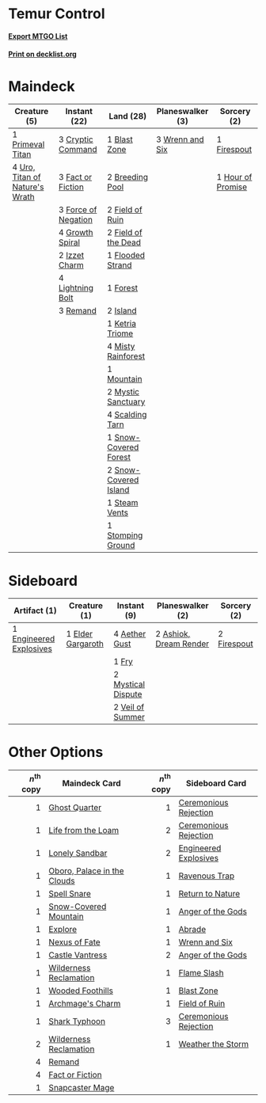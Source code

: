 # Temur Control

#### [Export MTGO List](../collection/Temur%20Control/Temur%20Control.txt)
#### [Print on decklist.org](http://decklist.org/?deckmain=1%09Blast%20Zone%0A2%09Breeding%20Pool%0A3%09Cryptic%20Command%0A3%09Fact%20or%20Fiction%0A2%09Field%20of%20Ruin%0A2%09Field%20of%20the%20Dead%0A1%09Firespout%0A1%09Flooded%20Strand%0A3%09Force%20of%20Negation%0A1%09Forest%0A4%09Growth%20Spiral%0A1%09Hour%20of%20Promise%0A2%09Island%0A2%09Izzet%20Charm%0A1%09Ketria%20Triome%0A4%09Lightning%20Bolt%0A4%09Misty%20Rainforest%0A1%09Mountain%0A2%09Mystic%20Sanctuary%0A1%09Primeval%20Titan%0A3%09Remand%0A4%09Scalding%20Tarn%0A1%09Snow-Covered%20Forest%0A2%09Snow-Covered%20Island%0A1%09Steam%20Vents%0A1%09Stomping%20Ground%0A4%09Uro,%20Titan%20of%20Nature's%20Wrath%0A3%09Wrenn%20and%20Six&deckside=4%09Aether%20Gust%0A2%09Ashiok,%20Dream%20Render%0A1%09Elder%20Gargaroth%0A1%09Engineered%20Explosives%0A2%09Firespout%0A1%09Fry%0A2%09Mystical%20Dispute%0A2%09Veil%20of%20Summer)
# Maindeck

|                                              Creature (5)                                               |                                         Instant (22)                                         |                                           Land (28)                                            |                                     Planeswalker (3)                                     |                                        Sorcery (2)                                         |
|---------------------------------------------------------------------------------------------------------|----------------------------------------------------------------------------------------------|------------------------------------------------------------------------------------------------|------------------------------------------------------------------------------------------|--------------------------------------------------------------------------------------------|
|1 [Primeval Titan](http://gatherer.wizards.com/Pages/Card/Details.aspx?multiverseid=438749)              |3 [Cryptic Command](http://gatherer.wizards.com/Pages/Card/Details.aspx?multiverseid=438614)  |1 [Blast Zone](http://gatherer.wizards.com/Pages/Card/Details.aspx?multiverseid=461171)         |3 [Wrenn and Six](http://gatherer.wizards.com/Pages/Card/Details.aspx?multiverseid=464166)|1 [Firespout](http://gatherer.wizards.com/Pages/Card/Details.aspx?multiverseid=247407)      |
|4 [Uro, Titan of Nature's Wrath](http://gatherer.wizards.com/Pages/Card/Details.aspx?multiverseid=476480)|3 [Fact or Fiction](http://gatherer.wizards.com/Pages/Card/Details.aspx?multiverseid=405223)  |2 [Breeding Pool](http://gatherer.wizards.com/Pages/Card/Details.aspx?multiverseid=97088)       |                                                                                          |1 [Hour of Promise](http://gatherer.wizards.com/Pages/Card/Details.aspx?multiverseid=430809)|
|                                                                                                         |3 [Force of Negation](http://gatherer.wizards.com/Pages/Card/Details.aspx?multiverseid=464001)|2 [Field of Ruin](http://gatherer.wizards.com/Pages/Card/Details.aspx?multiverseid=435415)      |                                                                                          |                                                                                            |
|                                                                                                         |4 [Growth Spiral](http://gatherer.wizards.com/Pages/Card/Details.aspx?multiverseid=457322)    |2 [Field of the Dead](http://gatherer.wizards.com/Pages/Card/Details.aspx?multiverseid=467001)  |                                                                                          |                                                                                            |
|                                                                                                         |2 [Izzet Charm](http://gatherer.wizards.com/Pages/Card/Details.aspx?multiverseid=338413)      |1 [Flooded Strand](http://gatherer.wizards.com/Pages/Card/Details.aspx?multiverseid=405098)     |                                                                                          |                                                                                            |
|                                                                                                         |4 [Lightning Bolt](http://gatherer.wizards.com/Pages/Card/Details.aspx?multiverseid=806)      |1 [Forest](http://gatherer.wizards.com/Pages/Card/Details.aspx?multiverseid=439860)             |                                                                                          |                                                                                            |
|                                                                                                         |3 [Remand](http://gatherer.wizards.com/Pages/Card/Details.aspx?multiverseid=380255)           |2 [Island](http://gatherer.wizards.com/Pages/Card/Details.aspx?multiverseid=439857)             |                                                                                          |                                                                                            |
|                                                                                                         |                                                                                              |1 [Ketria Triome](http://gatherer.wizards.com/Pages/Card/Details.aspx?multiverseid=479770)      |                                                                                          |                                                                                            |
|                                                                                                         |                                                                                              |4 [Misty Rainforest](http://gatherer.wizards.com/Pages/Card/Details.aspx?multiverseid=405102)   |                                                                                          |                                                                                            |
|                                                                                                         |                                                                                              |1 [Mountain](http://gatherer.wizards.com/Pages/Card/Details.aspx?multiverseid=439859)           |                                                                                          |                                                                                            |
|                                                                                                         |                                                                                              |2 [Mystic Sanctuary](http://gatherer.wizards.com/Pages/Card/Details.aspx?multiverseid=473209)   |                                                                                          |                                                                                            |
|                                                                                                         |                                                                                              |4 [Scalding Tarn](http://gatherer.wizards.com/Pages/Card/Details.aspx?multiverseid=405107)      |                                                                                          |                                                                                            |
|                                                                                                         |                                                                                              |1 [Snow-Covered Forest](http://gatherer.wizards.com/Pages/Card/Details.aspx?multiverseid=121192)|                                                                                          |                                                                                            |
|                                                                                                         |                                                                                              |2 [Snow-Covered Island](http://gatherer.wizards.com/Pages/Card/Details.aspx?multiverseid=121130)|                                                                                          |                                                                                            |
|                                                                                                         |                                                                                              |1 [Steam Vents](http://gatherer.wizards.com/Pages/Card/Details.aspx?multiverseid=405109)        |                                                                                          |                                                                                            |
|                                                                                                         |                                                                                              |1 [Stomping Ground](http://gatherer.wizards.com/Pages/Card/Details.aspx?multiverseid=405110)    |                                                                                          |                                                                                            |


# Sideboard

|                                          Artifact (1)                                           |                                        Creature (1)                                        |                                         Instant (9)                                         |                                        Planeswalker (2)                                         |                                     Sorcery (2)                                      |
|-------------------------------------------------------------------------------------------------|--------------------------------------------------------------------------------------------|---------------------------------------------------------------------------------------------|-------------------------------------------------------------------------------------------------|--------------------------------------------------------------------------------------|
|1 [Engineered Explosives](http://gatherer.wizards.com/Pages/Card/Details.aspx?multiverseid=50139)|1 [Elder Gargaroth](http://gatherer.wizards.com/Pages/Card/Details.aspx?multiverseid=485502)|4 [Aether Gust](http://gatherer.wizards.com/Pages/Card/Details.aspx?multiverseid=466796)     |2 [Ashiok, Dream Render](http://gatherer.wizards.com/Pages/Card/Details.aspx?multiverseid=461155)|2 [Firespout](http://gatherer.wizards.com/Pages/Card/Details.aspx?multiverseid=247407)|
|                                                                                                 |                                                                                            |1 [Fry](http://gatherer.wizards.com/Pages/Card/Details.aspx?multiverseid=466894)             |                                                                                                 |                                                                                      |
|                                                                                                 |                                                                                            |2 [Mystical Dispute](http://gatherer.wizards.com/Pages/Card/Details.aspx?multiverseid=473020)|                                                                                                 |                                                                                      |
|                                                                                                 |                                                                                            |2 [Veil of Summer](http://gatherer.wizards.com/Pages/Card/Details.aspx?multiverseid=466952)  |                                                                                                 |                                                                                      |


# Other Options

|*n*<sup>th</sup> copy|                                            Maindeck Card                                            |*n*<sup>th</sup> copy|                                         Sideboard Card                                         |
|--------------------:|-----------------------------------------------------------------------------------------------------|--------------------:|------------------------------------------------------------------------------------------------|
|                    1|[Ghost Quarter](http://gatherer.wizards.com/Pages/Card/Details.aspx?multiverseid=389534)             |                    1|[Ceremonious Rejection](http://gatherer.wizards.com/Pages/Card/Details.aspx?multiverseid=417613)|
|                    1|[Life from the Loam](http://gatherer.wizards.com/Pages/Card/Details.aspx?multiverseid=338409)        |                    2|[Ceremonious Rejection](http://gatherer.wizards.com/Pages/Card/Details.aspx?multiverseid=417613)|
|                    1|[Lonely Sandbar](http://gatherer.wizards.com/Pages/Card/Details.aspx?multiverseid=376401)            |                    2|[Engineered Explosives](http://gatherer.wizards.com/Pages/Card/Details.aspx?multiverseid=50139) |
|                    1|[Oboro, Palace in the Clouds](http://gatherer.wizards.com/Pages/Card/Details.aspx?multiverseid=74206)|                    1|[Ravenous Trap](http://gatherer.wizards.com/Pages/Card/Details.aspx?multiverseid=197537)        |
|                    1|[Spell Snare](http://gatherer.wizards.com/Pages/Card/Details.aspx?multiverseid=446100)               |                    1|[Return to Nature](http://gatherer.wizards.com/Pages/Card/Details.aspx?multiverseid=461102)     |
|                    1|[Snow-Covered Mountain](http://gatherer.wizards.com/Pages/Card/Details.aspx?multiverseid=121233)     |                    1|[Anger of the Gods](http://gatherer.wizards.com/Pages/Card/Details.aspx?multiverseid=438682)    |
|                    1|[Explore](http://gatherer.wizards.com/Pages/Card/Details.aspx?multiverseid=451098)                   |                    1|[Abrade](http://gatherer.wizards.com/Pages/Card/Details.aspx?multiverseid=430772)               |
|                    1|[Nexus of Fate](http://gatherer.wizards.com/Pages/Card/Details.aspx?multiverseid=450253)             |                    1|[Wrenn and Six](http://gatherer.wizards.com/Pages/Card/Details.aspx?multiverseid=464166)        |
|                    1|[Castle Vantress](http://gatherer.wizards.com/Pages/Card/Details.aspx?multiverseid=473204)           |                    2|[Anger of the Gods](http://gatherer.wizards.com/Pages/Card/Details.aspx?multiverseid=438682)    |
|                    1|[Wilderness Reclamation](http://gatherer.wizards.com/Pages/Card/Details.aspx?multiverseid=457293)    |                    1|[Flame Slash](http://gatherer.wizards.com/Pages/Card/Details.aspx?multiverseid=416914)          |
|                    1|[Wooded Foothills](http://gatherer.wizards.com/Pages/Card/Details.aspx?multiverseid=405116)          |                    1|[Blast Zone](http://gatherer.wizards.com/Pages/Card/Details.aspx?multiverseid=461171)           |
|                    1|[Archmage's Charm](http://gatherer.wizards.com/Pages/Card/Details.aspx?multiverseid=463989)          |                    1|[Field of Ruin](http://gatherer.wizards.com/Pages/Card/Details.aspx?multiverseid=435415)        |
|                    1|[Shark Typhoon](http://gatherer.wizards.com/Pages/Card/Details.aspx?multiverseid=479587)             |                    3|[Ceremonious Rejection](http://gatherer.wizards.com/Pages/Card/Details.aspx?multiverseid=417613)|
|                    2|[Wilderness Reclamation](http://gatherer.wizards.com/Pages/Card/Details.aspx?multiverseid=457293)    |                    1|[Weather the Storm](http://gatherer.wizards.com/Pages/Card/Details.aspx?multiverseid=464140)    |
|                    4|[Remand](http://gatherer.wizards.com/Pages/Card/Details.aspx?multiverseid=380255)                    |                     |                                                                                                |
|                    4|[Fact or Fiction](http://gatherer.wizards.com/Pages/Card/Details.aspx?multiverseid=405223)           |                     |                                                                                                |
|                    1|[Snapcaster Mage](http://gatherer.wizards.com/Pages/Card/Details.aspx?multiverseid=227676)           |                     |                                                                                                |

